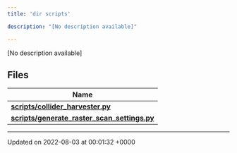 ```yaml
---
title: 'dir scripts'

description: "[No description available]"

---
```







[No description available]

## Files

| Name           |
| -------------- |
| **[scripts/collider_harvester.py](/documentation/code/main/files/collider__harvester_8py/#file-collider-harvester.py)**  |
| **[scripts/generate_raster_scan_settings.py](/documentation/code/main/files/generate__raster__scan__settings_8py/#file-generate-raster-scan-settings.py)**  |






-------------------------------

Updated on 2022-08-03 at 00:01:32 +0000
